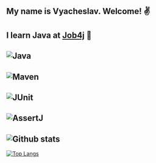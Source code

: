 My name is Vyacheslav. Welcome! :v:
-
I learn Java at [Job4j](https://job4j.ru) :tea:
-
![Java](https://img.shields.io/badge/Java->=8-orange)
-
![Maven](https://img.shields.io/badge/Apache_Maven-8A2BE2)
-
![JUnit](https://img.shields.io/badge/JUnit-blue)
-
![AssertJ](https://img.shields.io/badge/AssertJ-yellow)
-
![Github stats](https://github-readme-stats.vercel.app/api?username=VKan759&hide=stars,prs,issues,contribs)
-
[![Top Langs](https://github-readme-stats.vercel.app/api/top-langs/?username=VKan759&layout=compact)](https://github.com/VKan759/github-readme-stats)

